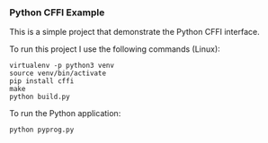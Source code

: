 ### Python CFFI Example

This is a simple project that demonstrate the Python CFFI interface.

To run this project I use the following commands (Linux):

```console
virtualenv -p python3 venv
source venv/bin/activate
pip install cffi
make
python build.py
```

To run the Python application:

```console
python pyprog.py
```
